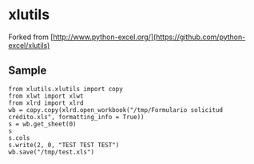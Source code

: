 xlutils
=======

Forked from [http://www.python-excel.org/](https://github.com/python-excel/xlutils)


Sample
------

    from xlutils.xlutils import copy
    from xlwt import xlwt
    from xlrd import xlrd
    wb = copy.copy(xlrd.open_workbook("/tmp/Formulario solicitud crédito.xls", formatting_info = True))
    s = wb.get_sheet(0)
    s
    s.cols
    s.write(2, 0, "TEST TEST TEST")
    wb.save("/tmp/test.xls")


